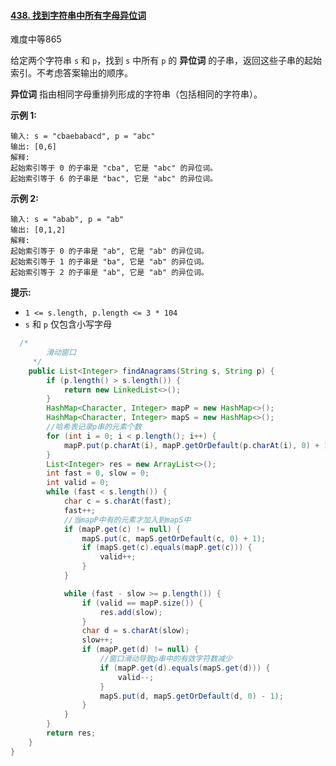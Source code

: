 #### [438. 找到字符串中所有字母异位词](https://leetcode.cn/problems/find-all-anagrams-in-a-string/)

难度中等865

给定两个字符串 `s` 和 `p`，找到 `s` 中所有 `p` 的 **异位词** 的子串，返回这些子串的起始索引。不考虑答案输出的顺序。

**异位词** 指由相同字母重排列形成的字符串（包括相同的字符串）。

**示例 1:**

```
输入: s = "cbaebabacd", p = "abc"
输出: [0,6]
解释:
起始索引等于 0 的子串是 "cba", 它是 "abc" 的异位词。
起始索引等于 6 的子串是 "bac", 它是 "abc" 的异位词。
```

**示例 2:**

```
输入: s = "abab", p = "ab"
输出: [0,1,2]
解释:
起始索引等于 0 的子串是 "ab", 它是 "ab" 的异位词。
起始索引等于 1 的子串是 "ba", 它是 "ab" 的异位词。
起始索引等于 2 的子串是 "ab", 它是 "ab" 的异位词。
```

**提示:**

- `1 <= s.length, p.length <= 3 * 104`
- `s` 和 `p` 仅包含小写字母

```java
  /*
        滑动窗口
     */
    public List<Integer> findAnagrams(String s, String p) {
        if (p.length() > s.length()) {
            return new LinkedList<>();
        }
        HashMap<Character, Integer> mapP = new HashMap<>();
        HashMap<Character, Integer> mapS = new HashMap<>();
        //哈希表记录p串的元素个数
        for (int i = 0; i < p.length(); i++) {
            mapP.put(p.charAt(i), mapP.getOrDefault(p.charAt(i), 0) + 1);
        }
        List<Integer> res = new ArrayList<>();
        int fast = 0, slow = 0;
        int valid = 0;
        while (fast < s.length()) {
            char c = s.charAt(fast);
            fast++;
            //当mapP中有的元素才加入到mapS中
            if (mapP.get(c) != null) {
                mapS.put(c, mapS.getOrDefault(c, 0) + 1);
                if (mapS.get(c).equals(mapP.get(c))) {
                    valid++;
                }
            }

            while (fast - slow >= p.length()) {
                if (valid == mapP.size()) {
                    res.add(slow);
                }
                char d = s.charAt(slow);
                slow++;
                if (mapP.get(d) != null) {
                    //窗口滑动导致p串中的有效字符数减少
                    if (mapP.get(d).equals(mapS.get(d))) {
                        valid--;
                    }
                    mapS.put(d, mapS.getOrDefault(d, 0) - 1);
                }
            }
        }
        return res;
    }
}
```